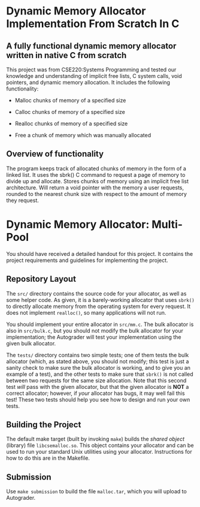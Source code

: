 # Dynamic Memory Allocator Implementation From Scratch In C

## A fully functional dynamic memory allocator written in native C from scratch

This project was from CSE220:Systems Programming and tested our knowledge and understanding of implicit free lists, C system calls, void pointers, and dynamic memory allocation. It includes the following functionality:

* Malloc chunks of memory of a specified size

* Calloc chunks of memory of a specified size

* Realloc chunks of memory of a specified size

* Free a chunk of memory which was manually allocated

## Overview of functionality

The program keeps track of allocated chunks of memory in the form of a linked list. It uses the sbrk() C command to request a page of memory to divide up and allocate. Stores chunks of memory using an implicit free list architecture. Will return a void pointer with the memory a user requests, rounded to the nearest chunk size with respect to the amount of memory they request. 






Dynamic Memory Allocator: Multi-Pool
===

You should have received a detailed handout for this project.  It
contains the project requirements and guidelines for implementing the
project.

Repository Layout
---

The `src/` directory contains the source code for your allocator, as
well as some helper code.  As given, it is a barely-working allocator
that uses `sbrk()` to directly allocate memory from the operating system
for every request.  It does not implement `realloc()`, so many
applications will not run.

You should implement your entire allocator in `src/mm.c`.  The bulk
allocator is also in `src/bulk.c`, but you should not modify the bulk
allocator for your implementation; the Autograder will test your
implementation using the given bulk allocator.

The `tests/` directory contains two simple tests; one of them tests the
bulk allocator (which, as stated above, you should not modify; this test
is just a sanity check to make sure the bulk allocator is working, and
to give you an example of a test), and the other tests to make sure that
`sbrk()` is not called between two requests for the same size
allocation.  Note that this second test _will_ pass with the given
allocator, but that the given allocator is **NOT** a correct allocator;
however, if _your_ allocator has bugs, it may well fail this test!
These two tests should help you see how to design and run your own
tests.

Building the Project
---

The default make target (built by invoking `make`) builds the _shared
object_ (library) file `libcsemalloc.so`.  This object contains your
allocator and can be used to run your standard Unix utilities using your
allocator.  Instructions for how to do this are in the Makefile.


Submission
---

Use `make submission` to build the file `malloc.tar`, which you will
upload to Autograder.
